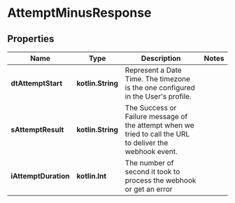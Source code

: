 
# AttemptMinusResponse

## Properties
Name | Type | Description | Notes
------------ | ------------- | ------------- | -------------
**dtAttemptStart** | **kotlin.String** | Represent a Date Time. The timezone is the one configured in the User&#39;s profile. | 
**sAttemptResult** | **kotlin.String** | The Success or Failure message of the attempt when we tried to call the URL to deliver the webhook event. | 
**iAttemptDuration** | **kotlin.Int** | The number of second it took to process the webhook or get an error | 



